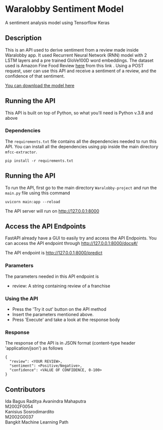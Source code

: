 # Waralobby Sentiment Model

A sentiment analysis model using Tensorflow Keras

## Description

This is an API used to derive sentiment from a review made inside Waralobby app. It used Recurrent Neural Network (RNN) model with 2 LSTM layers and a pre trained GloVe100D word embeddings. The dataset used is Amazon Fine Food Review [here] from this link . Using a POST request, user can use this API and receive a sentiment of a review, and the confidence of that sentiment.

[here]: https://www.kaggle.com/snap/amazon-fine-food-reviews

[You can download the model here](./ml/models/sentimentmodel1_final.h5)

## Running the API

This API is built on top of Python, so what you'll need is Python v.3.8 and above

### Dependencies 

The `requirements.txt` file contains all the dependencies needed to run this API. You can install all the dependencies using pip inside the main directory `mfcc-extractor`.

```
pip install -r requirements.txt
```

## Running the API
To run the API, first go to the main directory `Waralobby-project` and run the `main.py` file using this command

```
uvicorn main:app --reload
```
The API server will run on http://127.0.0.1:8000

## Access the API Endpoints

FastAPI already have a GUI to easily try and access the API Endpoints. You can access the API endpoint through http://127.0.0.1:8000/docs#/

The API endpoint is http://127.0.0.1:8000/predict

### Parameters
The parameters needed in this API endpoint is
- review: A string containing review of a franchise

### Using the API
- Press the 'Try it out' button on the API method
- Insert the parameters mentioned above.
- Press 'Execute' and take a look at the response body

### Response

The response of the API is in JSON format (content-type header 'application/json') as follows

```
{
  "review": <YOUR REVIEW>,
  "sentiment": <Positive/Negative>,
  "confidence": <VALUE OF CONFIDENCE, 0-100>
}
```

## Contributors
Ida Bagus Raditya Avanindra Mahaputra\
M2002F0054\
Kanisius Sosrodimardito\
M2002G0037\
Bangkit Machine Learning Path